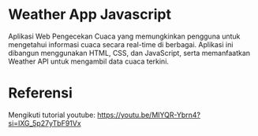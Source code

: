 # Weather App Javascript
Aplikasi Web Pengecekan Cuaca yang memungkinkan pengguna untuk mengetahui informasi cuaca secara real-time di berbagai. Aplikasi ini dibangun menggunakan HTML, CSS, dan JavaScript, serta memanfaatkan Weather API untuk mengambil data cuaca terkini.

# Referensi
Mengikuti tutorial youtube: https://youtu.be/MIYQR-Ybrn4?si=IXG_5p27yTbF91Vx
